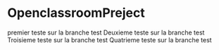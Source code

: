# OpenclassroomPreject

premier teste sur la branche test
Deuxieme teste sur la branche test
Troisieme  teste sur la branche test
Quatrieme  teste sur la branche test